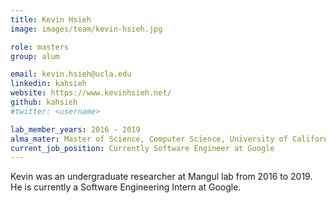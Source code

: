 ```yaml
---
title: Kevin Hsieh
image: images/team/kevin-hsieh.jpg

role: masters
group: alum

email: kevin.hsieh@ucla.edu
linkedin: kahsieh
website: https://www.kevinhsieh.net/
github: kahsieh
#twitter: <username>

lab_member_years: 2016 - 2019
alma_mater: Master of Science, Computer Science, University of California, Los Angeles
current_job_position: Currently Software Engineer at Google
---
```


Kevin was an undergraduate researcher at Mangul lab from 2016 to 2019. 
He is currently a Software Engineering Intern at Google.

